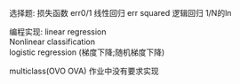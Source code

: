 选择题:
损失函数
err0/1 
线性回归 err squared
逻辑回归 1/N的ln


编程实现:
linear regression    
Nonlinear classification   
logistic regression (梯度下降;随机梯度下降)  

multiclass(OVO OVA) 作业中没有要求实现

